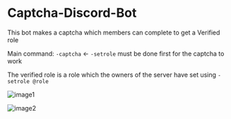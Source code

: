 # Captcha-Discord-Bot

This bot makes a captcha which members can complete to get a Verified role

Main command: `-captcha` <- `-setrole` must be done first for the captcha to work

The verified role is a role which the owners of the server have set using `-setrole @role`

![image1]()

![image2]()

